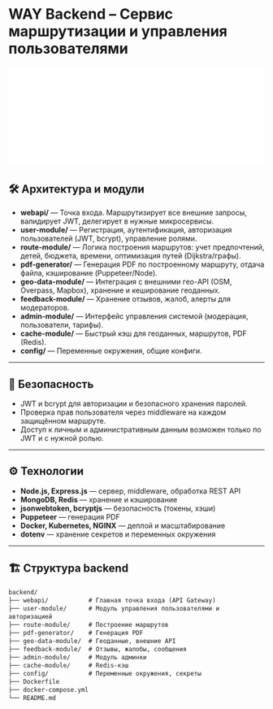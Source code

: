 # WAY Backend – Сервис маршрутизации и управления пользователями

![WAY Logo](../frontend/public/images/github-logo.png)

## 🛠️ Архитектура и модули

- **webapi/** — Точка входа. Маршрутизирует все внешние запросы, валидирует JWT, делегирует в нужные микросервисы.
- **user-module/** — Регистрация, аутентификация, авторизация пользователей (JWT, bcrypt), управление ролями.
- **route-module/** — Логика построения маршрутов: учет предпочтений, детей, бюджета, времени, оптимизация путей (Dijkstra/графы).
- **pdf-generator/** — Генерация PDF по построенному маршруту, отдача файла, кэширование (Puppeteer/Node).
- **geo-data-module/** — Интеграция с внешними гео-API (OSM, Overpass, Mapbox), хранение и кеширование геоданных.
- **feedback-module/** — Хранение отзывов, жалоб, алерты для модераторов.
- **admin-module/** — Интерфейс управления системой (модерация, пользователи, тарифы).
- **cache-module/** — Быстрый кэш для геоданных, маршрутов, PDF (Redis).
- **config/** — Переменные окружения, общие конфиги.

---

## 🚦 Безопасность

- JWT и bcrypt для авторизации и безопасного хранения паролей.
- Проверка прав пользователя через middleware на каждом защищённом маршруте.
- Доступ к личным и административным данным возможен только по JWT и с нужной ролью.

---

## ⚙️ Технологии

- **Node.js, Express.js** — сервер, middleware, обработка REST API
- **MongoDB, Redis** — хранение и кэширование
- **jsonwebtoken, bcryptjs** — безопасность (токены, хэши)
- **Puppeteer** — генерация PDF
- **Docker, Kubernetes, NGINX** — деплой и масштабирование
- **dotenv** — хранение секретов и переменных окружения

---

## 🏗️ Структура backend

```plaintext
backend/
├── webapi/           # Главная точка входа (API Gateway)
├── user-module/      # Модуль управления пользователями и авторизацией
├── route-module/     # Построение маршрутов
├── pdf-generator/    # Генерация PDF
├── geo-data-module/  # Геоданные, внешние API
├── feedback-module/  # Отзывы, жалобы, сообщения
├── admin-module/     # Модуль админки
├── cache-module/     # Redis-кэш
├── config/           # Переменные окружения, секреты
├── Dockerfile
├── docker-compose.yml
└── README.md
